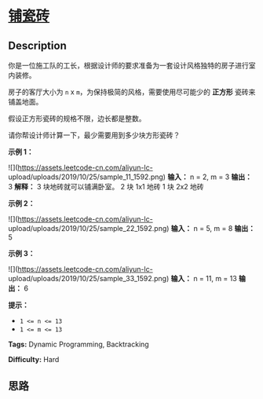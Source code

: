 # [铺瓷砖][title]

## Description

你是一位施工队的工长，根据设计师的要求准备为一套设计风格独特的房子进行室内装修。

房子的客厅大小为 `n` x `m`，为保持极简的风格，需要使用尽可能少的 **正方形** 瓷砖来铺盖地面。

假设正方形瓷砖的规格不限，边长都是整数。

请你帮设计师计算一下，最少需要用到多少块方形瓷砖？



**示例 1：**

![](https://assets.leetcode-cn.com/aliyun-lc-
upload/uploads/2019/10/25/sample_11_1592.png)
            **输入：** n = 2, m = 3    **输出：** 3    **解释：** 3 块地砖就可以铺满卧室。         2 块 1x1 地砖         1 块 2x2 地砖

**示例 2：**

![](https://assets.leetcode-cn.com/aliyun-lc-
upload/uploads/2019/10/25/sample_22_1592.png)
            **输入：** n = 5, m = 8    **输出：** 5    

**示例 3：**

![](https://assets.leetcode-cn.com/aliyun-lc-
upload/uploads/2019/10/25/sample_33_1592.png)
            **输入：** n = 11, m = 13    **输出：** 6    



**提示：**

  * `1 <= n <= 13`
  * `1 <= m <= 13`


**Tags:** Dynamic Programming, Backtracking

**Difficulty:** Hard

## 思路

[title]: https://leetcode-cn.com/problems/tiling-a-rectangle-with-the-fewest-squares
